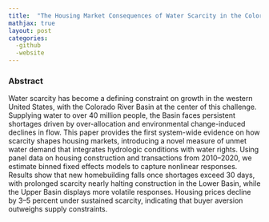 ```yaml
---
title:  "The Housing Market Consequences of Water Scarcity in the Colorado River Basin: Insights from an Integrated Hydrologic-Legal Metric"
mathjax: true
layout: post
categories: 
  -github
  -website
---
```


### Abstract
Water scarcity has become a defining constraint on growth in the western United States, with the Colorado River Basin at the center of this challenge. Supplying water to over 40 million people, the Basin faces persistent shortages driven by over-allocation and environmental change-induced declines in flow. This paper provides the first system-wide evidence on how scarcity shapes housing markets, introducing a novel measure of unmet water demand that integrates hydrologic conditions with water rights. Using panel data on housing construction and transactions from 2010–2020, we estimate binned fixed effects models to capture nonlinear responses. Results show that new homebuilding falls once shortages exceed 30 days, with prolonged scarcity nearly halting construction in the Lower Basin, while the Upper Basin displays more volatile responses. Housing prices decline by 3–5 percent under sustained scarcity, indicating that buyer aversion outweighs supply constraints. 
  

